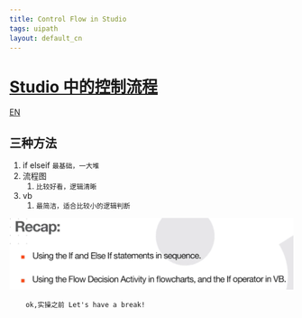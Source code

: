 ```yaml
---
title: Control Flow in Studio
tags: uipath
layout: default_cn 
---
```



# [Studio 中的控制流程](https://cloud.uipath.com/meisen/academy_/courses/studio-%E4%B8%AD%E7%9A%84%E6%8E%A7%E5%88%B6%E6%B5%81%E7%A8%8B) 

[EN](https://cloud.uipath.com/meisen/academy_/courses/control-flow-in-studio)

## 三种方法
1. if elseif 
         ```最基础，一大堆 ```
2. 流程图
      1. ```比较好看，逻辑清晰 ```
3. vb
      1. ```最简洁，适合比较小的逻辑判断 ```

![alt text](/_posts/UiPath/pic/c501.png)

        ok,实操之前 Let's have a break!
